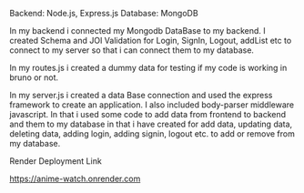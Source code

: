 Backend: Node.js, Express.js
Database: MongoDB

In my backend i connected my Mongodb DataBase to my backend. I created Schema and JOI Validation for Login, SignIn, Logout, addList etc to connect to my server so that i can connect them to my database.

In my routes.js i created a dummy data  for testing if my code is working in bruno or not.

In my server.js i created a data Base connection and used the express framework to create an application. I also included body-parser middleware javascript. In that i used some code to add data from frontend to backend and them to my database in that i have created for add data, updating data, deleting data, adding login, adding signin, logout etc. to add or remove from my database.

Render Deployment Link

https://anime-watch.onrender.com
